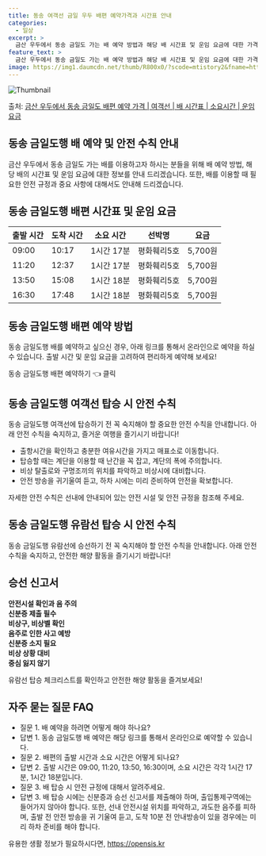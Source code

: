 ```yaml
---
title: 동송 여객선 금일 우두 배편 예약가격과 시간표 안내
categories:
  - 일상
excerpt: >
  금산 우두에서 동송 금일도 가는 배 예약 방법과 해당 배 시간표 및 운임 요금에 대한 가격 정보를 안내 드리겠습니다. 안전하고 재밋는 동송 금일도행 여행을 위해 아래 정보 참고하시기 바랍니다. 동송 금일도행 배편 예약하기 👈 클릭금산 우두에서 동송 금일도행 배 시간표출발 시간도착 시간소요 시간선박명요금09:0010:171시간 17분평화훼리5호5,700원11:2012:371시간 17분평화훼리5호5,700원13:5015:081시간 18분평화훼리5호5,700원16:3017:481시간 18분평화훼리5호5,700원동송 금일도행 배편 예약하기 👈 클릭금산 우두에서 동송 금일도행 여객선 탑승 시 이용수칙금산 우두에서 동송 금일도행 여객선에 탑승하기 전 꼭 숙지해야 할 안전 수칙을 소개합니다. 중요한 내용 1) 출항시..
feature_text: >
  금산 우두에서 동송 금일도 가는 배 예약 방법과 해당 배 시간표 및 운임 요금에 대한 가격 정보를 안내 드리겠습니다. 안전하고 재밋는 동송 금일도행 여행을 위해 아래 정보 참고하시기 바랍니다. 동송 금일도행 배편 예약하기 👈 클릭금산 우두에서 동송 금일도행 배 시간표출발 시간도착 시간소요 시간선박명요금09:0010:171시간 17분평화훼리5호5,700원11:2012:371시간 17분평화훼리5호5,700원13:5015:081시간 18분평화훼리5호5,700원16:3017:481시간 18분평화훼리5호5,700원동송 금일도행 배편 예약하기 👈 클릭금산 우두에서 동송 금일도행 여객선 탑승 시 이용수칙금산 우두에서 동송 금일도행 여객선에 탑승하기 전 꼭 숙지해야 할 안전 수칙을 소개합니다. 중요한 내용 1) 출항시..
image: https://img1.daumcdn.net/thumb/R800x0/?scode=mtistory2&fname=https%3A%2F%2Fblog.kakaocdn.net%2Fdn%2FxFPKv%2FbtsHCcdmyfR%2FIXFgphT6KCcgj4bXsVLkf0%2Fimg.webp
---
```


![Thumbnail](https://img1.daumcdn.net/thumb/R800x0/?scode=mtistory2&fname=https%3A%2F%2Fblog.kakaocdn.net%2Fdn%2FxFPKv%2FbtsHCcdmyfR%2FIXFgphT6KCcgj4bXsVLkf0%2Fimg.webp)

<p>출처: <a href="https://opensis.kr/entry/%EA%B8%88%EC%82%B0-%EC%9A%B0%EB%91%90%EC%97%90%EC%84%9C-%EB%8F%99%EC%86%A1-%EA%B8%88%EC%9D%BC%EB%8F%84-%EB%B0%B0%ED%8E%B8-%EC%98%88%EC%95%BD-%EA%B0%80%EA%B2%A9-%EC%97%AC%EA%B0%9D%EC%84%A0-%EB%B0%B0-%EC%8B%9C%EA%B0%84%ED%91%9C-%EC%86%8C%EC%9A%94%EC%8B%9C%EA%B0%84-%EC%9A%B4%EC%9E%84-%EC%9A%94%EA%B8%88" rel="dofollow">금산 우두에서 동송 금일도 배편 예약 가격 | 여객선 | 배 시간표 | 소요시간 | 운임 요금</a> </p>

## 동송 금일도행 배 예약 및 안전 수칙 안내

금산 우두에서 동송 금일도 가는 배를 이용하고자 하시는 분들을 위해 배 예약 방법, 해당 배의 시간표 및 운임 요금에 대한 정보를 안내
드리겠습니다. 또한, 배를 이용할 때 필요한 안전 규정과 중요 사항에 대해서도 안내해 드리겠습니다.

## **동송 금일도행 배편 시간표 및 운임 요금**

출발 시간 | 도착 시간 | 소요 시간 | 선박명 | 요금  
---|---|---|---|---  
09:00 | 10:17 | 1시간 17분 | 평화훼리5호 | 5,700원  
11:20 | 12:37 | 1시간 17분 | 평화훼리5호 | 5,700원  
13:50 | 15:08 | 1시간 18분 | 평화훼리5호 | 5,700원  
16:30 | 17:48 | 1시간 18분 | 평화훼리5호 | 5,700원  
  


## **동송 금일도행 배편 예약 방법**

동송 금일도행 배를 예약하고 싶으신 경우, 아래 링크를 통해서 온라인으로 예약을 하실 수 있습니다. 출발 시간 및 운임 요금을 고려하여
편리하게 예약해 보세요!

동송 금일도행 배편 예약하기 👈 클릭



## **동송 금일도행 여객선 탑승 시 안전 수칙**

동송 금일도행 여객선에 탑승하기 전 꼭 숙지해야 할 중요한 안전 수칙을 안내합니다. 아래 안전 수칙을 숙지하고, 즐거운 여행을 즐기시기
바랍니다!

  * 출항시간을 확인하고 충분한 여유시간을 가지고 매표소로 이동합니다.
  * 탑승할 때는 계단을 이용할 때 난간을 꼭 잡고, 계단의 폭에 주의합니다.
  * 비상 탈출로와 구명조끼의 위치를 파악하고 비상시에 대비합니다.
  * 안전 방송을 귀기울여 듣고, 하차 시에는 미리 준비하여 안전을 확보합니다.

자세한 안전 수칙은 선내에 안내되어 있는 안전 시설 및 안전 규정을 참조해 주세요.



## **동송 금일도행 유람선 탑승 시 안전 수칙**

동송 금일도행 유람선에 승선하기 전 꼭 숙지해야 할 안전 수칙을 안내합니다. 아래 안전 수칙을 숙지하고, 안전한 해양 활동을 즐기시기
바랍니다!

**승선 신고서**  
---  
**안전시설 확인과 음 주의**  
**신분증 제출 필수**  
**비상구, 비상벨 확인**  
**음주로 인한 사고 예방**  
**신분증 소지 필요**  
**비상 상황 대비**  
**중심 잃지 않기**  
  
유람선 탑승 체크리스트를 확인하고 안전한 해양 활동을 즐겨보세요!



## **자주 묻는 질문 FAQ**

  * 질문 1. 배 예약을 하려면 어떻게 해야 하나요?
  * 답변 1. 동송 금일도행 배 예약은 해당 링크를 통해서 온라인으로 예약할 수 있습니다.
  * 질문 2. 배편의 출발 시간과 소요 시간은 어떻게 되나요?
  * 답변 2. 출발 시간은 09:00, 11:20, 13:50, 16:30이며, 소요 시간은 각각 1시간 17분, 1시간 18분입니다.
  * 질문 3. 배 탑승 시 안전 규정에 대해서 알려주세요.
  * 답변 3. 배 탑승 시에는 신분증과 승선 신고서를 제출해야 하며, 출입통제구역에는 들어가지 않아야 합니다. 또한, 선내 안전시설 위치를 파악하고, 과도한 음주를 피하며, 출발 전 안전 방송을 귀 기울여 듣고, 도착 10분 전 안내방송이 있을 경우에는 미리 하차 준비를 해야 합니다.



 

유용한 생활 정보가 필요하시다면, <a href="https://opensis.kr" rel="dofollow">https://opensis.kr</a>


